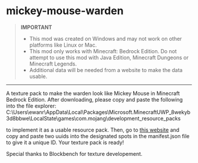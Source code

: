 # mickey-mouse-warden
> **IMPORTANT**
> - This mod was created on Windows and may not work on other platforms like Linux or Mac.
> - This mod only works with Minecraft: Bedrock Edition. Do not attempt to use this mod with Java Edition, Minecraft Dungeons or Minecraft Legends.
> - Additional data will be needed from a website to make the data usable.
---
A texture pack to make the warden look like Mickey Mouse in Minecraft Bedrock Edition. After downloading, please copy and paste the following into the file explorer:
C:\Users\ewanr\AppData\Local\Packages\Microsoft.MinecraftUWP_8wekyb3d8bbwe\LocalState\games\com.mojang\development_resource_packs

to implement it as a usable resource pack. Then, go to [this website](https://www.uuidgenerator.net) and copy and paste two uuids into the designated spots in the manifest.json file to give it a unique ID.
Your texture pack is ready!

Special thanks to Blockbench for texture developement.
